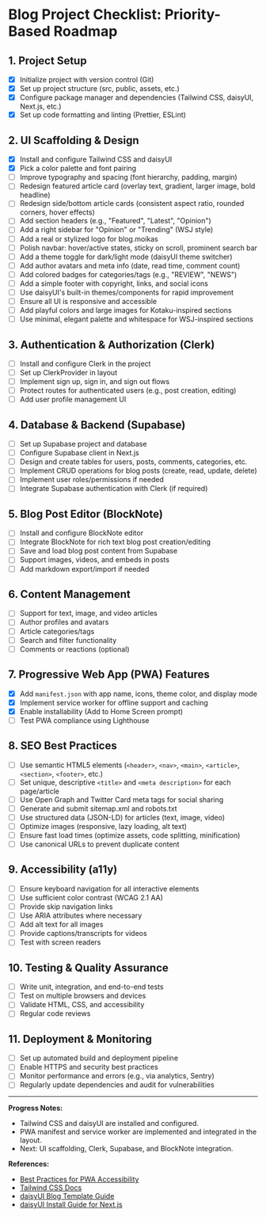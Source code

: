 # Blog Project Checklist: Priority-Based Roadmap

## 1. Project Setup
- [x] Initialize project with version control (Git)
- [x] Set up project structure (src, public, assets, etc.)
- [x] Configure package manager and dependencies (Tailwind CSS, daisyUI, Next.js, etc.)
- [x] Set up code formatting and linting (Prettier, ESLint)

## 2. UI Scaffolding & Design
- [x] Install and configure Tailwind CSS and daisyUI
- [x] Pick a color palette and font pairing 
- [ ] Improve typography and spacing (font hierarchy, padding, margin)
- [ ] Redesign featured article card (overlay text, gradient, larger image, bold headline)
- [ ] Redesign side/bottom article cards (consistent aspect ratio, rounded corners, hover effects)
- [ ] Add section headers (e.g., "Featured", "Latest", "Opinion")
- [ ] Add a right sidebar for "Opinion" or "Trending" (WSJ style)
- [ ] Add a real or stylized logo for blog.moikas
- [ ] Polish navbar: hover/active states, sticky on scroll, prominent search bar
- [ ] Add a theme toggle for dark/light mode (daisyUI theme switcher)
- [ ] Add author avatars and meta info (date, read time, comment count)
- [ ] Add colored badges for categories/tags (e.g., "REVIEW", "NEWS")
- [ ] Add a simple footer with copyright, links, and social icons
- [ ] Use daisyUI's built-in themes/components for rapid improvement
- [ ] Ensure all UI is responsive and accessible
- [ ] Add playful colors and large images for Kotaku-inspired sections
- [ ] Use minimal, elegant palette and whitespace for WSJ-inspired sections

## 3. Authentication & Authorization (Clerk)
- [ ] Install and configure Clerk in the project
- [ ] Set up ClerkProvider in layout
- [ ] Implement sign up, sign in, and sign out flows
- [ ] Protect routes for authenticated users (e.g., post creation, editing)
- [ ] Add user profile management UI

## 4. Database & Backend (Supabase)
- [ ] Set up Supabase project and database
- [ ] Configure Supabase client in Next.js
- [ ] Design and create tables for users, posts, comments, categories, etc.
- [ ] Implement CRUD operations for blog posts (create, read, update, delete)
- [ ] Implement user roles/permissions if needed
- [ ] Integrate Supabase authentication with Clerk (if required)

## 5. Blog Post Editor (BlockNote)
- [ ] Install and configure BlockNote editor
- [ ] Integrate BlockNote for rich text blog post creation/editing
- [ ] Save and load blog post content from Supabase
- [ ] Support images, videos, and embeds in posts
- [ ] Add markdown export/import if needed

## 6. Content Management
- [ ] Support for text, image, and video articles
- [ ] Author profiles and avatars
- [ ] Article categories/tags
- [ ] Search and filter functionality
- [ ] Comments or reactions (optional)

## 7. Progressive Web App (PWA) Features
- [x] Add `manifest.json` with app name, icons, theme color, and display mode
- [x] Implement service worker for offline support and caching
- [x] Enable installability (Add to Home Screen prompt)
- [ ] Test PWA compliance using Lighthouse

## 8. SEO Best Practices
- [ ] Use semantic HTML5 elements (`<header>`, `<nav>`, `<main>`, `<article>`, `<section>`, `<footer>`, etc.)
- [ ] Set unique, descriptive `<title>` and `<meta description>` for each page/article
- [ ] Use Open Graph and Twitter Card meta tags for social sharing
- [ ] Generate and submit sitemap.xml and robots.txt
- [ ] Use structured data (JSON-LD) for articles (text, image, video)
- [ ] Optimize images (responsive, lazy loading, alt text)
- [ ] Ensure fast load times (optimize assets, code splitting, minification)
- [ ] Use canonical URLs to prevent duplicate content

## 9. Accessibility (a11y)
- [ ] Ensure keyboard navigation for all interactive elements
- [ ] Use sufficient color contrast (WCAG 2.1 AA)
- [ ] Provide skip navigation links
- [ ] Use ARIA attributes where necessary
- [ ] Add alt text for all images
- [ ] Provide captions/transcripts for videos
- [ ] Test with screen readers

## 10. Testing & Quality Assurance
- [ ] Write unit, integration, and end-to-end tests
- [ ] Test on multiple browsers and devices
- [ ] Validate HTML, CSS, and accessibility
- [ ] Regular code reviews

## 11. Deployment & Monitoring
- [ ] Set up automated build and deployment pipeline
- [ ] Enable HTTPS and security best practices
- [ ] Monitor performance and errors (e.g., via analytics, Sentry)
- [ ] Regularly update dependencies and audit for vulnerabilities

---

**Progress Notes:**
- Tailwind CSS and daisyUI are installed and configured.
- PWA manifest and service worker are implemented and integrated in the layout.
- Next: UI scaffolding, Clerk, Supabase, and BlockNote integration.

**References:**
- [Best Practices for PWA Accessibility](https://blog.pixelfreestudio.com/best-practices-for-pwa-accessibility/)
- [Tailwind CSS Docs](https://tailwindcss.com/docs/forced-color-adjust)
- [daisyUI Blog Template Guide](https://daisyui.com/blog/how-to-make-a-blog-quickly-using-astro-and-daisyUI)
- [daisyUI Install Guide for Next.js](https://daisyui.com/blog/install-daisyui-and-tailwindcss-in-nextjs) 